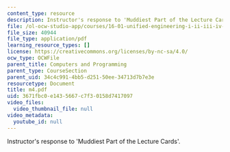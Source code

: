 ```yaml
---
content_type: resource
description: Instructor's response to 'Muddiest Part of the Lecture Cards'.
file: /ol-ocw-studio-app/courses/16-01-unified-engineering-i-ii-iii-iv-fall-2005-spring-2006/3671fbc0e1435667c7f30158d7417097_m4.pdf
file_size: 40944
file_type: application/pdf
learning_resource_types: []
license: https://creativecommons.org/licenses/by-nc-sa/4.0/
ocw_type: OCWFile
parent_title: Computers and Programming
parent_type: CourseSection
parent_uid: 34c4c991-4bb5-d251-50ee-34713d7b7e3e
resourcetype: Document
title: m4.pdf
uid: 3671fbc0-e143-5667-c7f3-0158d7417097
video_files:
  video_thumbnail_file: null
video_metadata:
  youtube_id: null
---
```

Instructor's response to 'Muddiest Part of the Lecture Cards'.